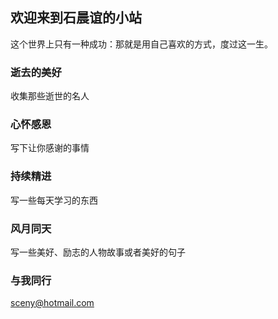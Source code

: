 ## 欢迎来到石晨谊的小站

这个世界上只有一种成功：那就是用自己喜欢的方式，度过这一生。

### 逝去的美好

收集那些逝世的名人

### 心怀感恩

写下让你感谢的事情

### 持续精进

写一些每天学习的东西

### 风月同天

写一些美好、励志的人物故事或者美好的句子

### 与我同行

sceny@hotmail.com
